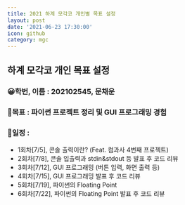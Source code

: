```yaml
---
title: 2021 하계 모각코 개인별 목표 설정
layout: post
date: '2021-06-23 17:30:00'
icon: github
category: mgc
---
```


## 하계 모각코 개인 목표 설정
### 😀학번, 이름 : 202102545, 문채운
### 🎡목표 : 파이썬 프로젝트 정리 및 GUI 프로그래밍 경험



### 📄일정 :
- 1회차\[7/5],  콘솔 출력이란? (Feat. 컴과사 4번째 프로젝트)
- 2회차\[7/8],  콘솔 입출력과 stdin&stdout 등 발표 후 코드 리뷰
- 3회차\[7/12],  GUI 프로그래밍 (버튼 입력, 화면 출력 등)
- 4회차\[7/15],  GUI 프로그래밍 발표 후 코드 리뷰
- 5회차\[7/19],  파이썬의 Floating Point 
- 6회차\[7/22],  파이썬의 Floating Point  발표 후 코드 리뷰
